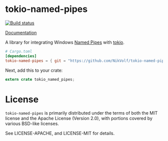 # tokio-named-pipes
[![Build status](https://ci.appveyor.com/api/projects/status/motwon3ro35xwb2x?svg=true)](https://ci.appveyor.com/project/NikolayVolf/tokio-named-pipes)

[Documentation](http://alexcrichton.com/tokio-named-pipes)

A library for integrating Windows [Named Pipes] with [tokio].

[Named Pipes]: https://msdn.microsoft.com/en-us/library/windows/desktop/aa365590(v=vs.85).aspx
[tokio]: https://github.com/tokio-rs/tokio

```toml
# Cargo.toml
[dependencies]
tokio-named-pipes = { git = "https://github.com/NikVolf/tokio-named-pipes", branch = "stable" }
```

Next, add this to your crate:

```rust
extern crate tokio_named_pipes;
```

# License

`tokio-named-pipes` is primarily distributed under the terms of both the MIT
license and the Apache License (Version 2.0), with portions covered by various
BSD-like licenses.

See LICENSE-APACHE, and LICENSE-MIT for details.


